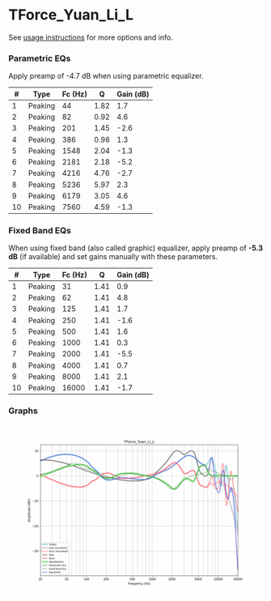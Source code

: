 # TForce_Yuan_Li_L
See [usage instructions](https://github.com/jaakkopasanen/AutoEq#usage) for more options and info.

### Parametric EQs
Apply preamp of -4.7 dB when using parametric equalizer.

|   # | Type    |   Fc (Hz) |    Q |   Gain (dB) |
|-----|---------|-----------|------|-------------|
|   1 | Peaking |        44 | 1.82 |         1.7 |
|   2 | Peaking |        82 | 0.92 |         4.6 |
|   3 | Peaking |       201 | 1.45 |        -2.6 |
|   4 | Peaking |       386 | 0.98 |         1.3 |
|   5 | Peaking |      1548 | 2.04 |        -1.3 |
|   6 | Peaking |      2181 | 2.18 |        -5.2 |
|   7 | Peaking |      4216 | 4.76 |        -2.7 |
|   8 | Peaking |      5236 | 5.97 |         2.3 |
|   9 | Peaking |      6179 | 3.05 |         4.6 |
|  10 | Peaking |      7560 | 4.59 |        -1.3 |

### Fixed Band EQs
When using fixed band (also called graphic) equalizer, apply preamp of **-5.3 dB** (if available) and set gains manually with these parameters.

|   # | Type    |   Fc (Hz) |    Q |   Gain (dB) |
|-----|---------|-----------|------|-------------|
|   1 | Peaking |        31 | 1.41 |         0.9 |
|   2 | Peaking |        62 | 1.41 |         4.8 |
|   3 | Peaking |       125 | 1.41 |         1.7 |
|   4 | Peaking |       250 | 1.41 |        -1.6 |
|   5 | Peaking |       500 | 1.41 |         1.6 |
|   6 | Peaking |      1000 | 1.41 |         0.3 |
|   7 | Peaking |      2000 | 1.41 |        -5.5 |
|   8 | Peaking |      4000 | 1.41 |         0.7 |
|   9 | Peaking |      8000 | 1.41 |         2.1 |
|  10 | Peaking |     16000 | 1.41 |        -1.7 |

### Graphs
![](./TForce_Yuan_Li_L.png)
